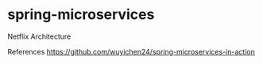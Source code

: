 # spring-microservices
Netflix Architecture





References
https://github.com/wuyichen24/spring-microservices-in-action
